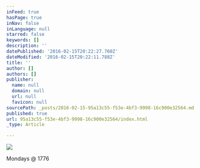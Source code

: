 ```yaml
---
inFeed: true
hasPage: true
inNav: false
inLanguage: null
starred: false
keywords: []
description: ''
datePublished: '2016-02-15T20:22:27.760Z'
dateModified: '2016-02-15T20:22:11.788Z'
title: ''
author: []
authors: []
publisher:
  name: null
  domain: null
  url: null
  favicon: null
sourcePath: _posts/2016-02-15-95a13c55-f53e-4bf3-9998-16c900e32564.md
published: true
url: 95a13c55-f53e-4bf3-9998-16c900e32564/index.html
_type: Article

---
```

![](https://the-grid-user-content.s3-us-west-2.amazonaws.com/92335e2c-a53b-42f6-b6c1-622e15b718aa.JPG)

Mondays @ 1776